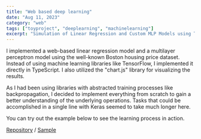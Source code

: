 ```yaml
---
title: "Web based deep learning"
date: "Aug 11, 2023"
category: "web"
tags: ["toyproject", "deeplearning", "machinelearning"]
excerpt: "Simulation of Linear Regression and Custom MLP Models using TypeScript..."
---
```


I implemented a web-based linear regression model and a multilayer perceptron model using the well-known Boston housing price dataset. Instead of using machine learning libraries like TensorFlow, I implemented it directly in TypeScript. I also utilized the "chart.js" library for visualizing the results.

As I had been using libraries with abstracted training processes like backpropagation, I decided to implement everything from scratch to gain a better understanding of the underlying operations. Tasks that could be accomplished in a single line with Keras seemed to take much longer here.

You can try out the example below to see the learning process in action.

[Repository](https://github.com/waynechoidev/web-deep-learning/) / [Sample](https://waynechoidev.github.io/web-deep-learning/)
